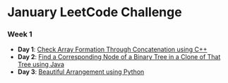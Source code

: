 # January LeetCode Challenge

### Week 1
- **Day 1**: [Check Array Formation Through Concatenation using C++](./Week-1/check-array-formation-through-concat.cpp)
- **Day 2**: [Find a Corresponding Node of a Binary Tree in a Clone of That Tree using Java](./Week-1/find-corresponding-node-of-binary-tree.java)
- **Day 3**: [Beautiful Arrangement using Python](./Week-1/beautiful-arrangement.py)